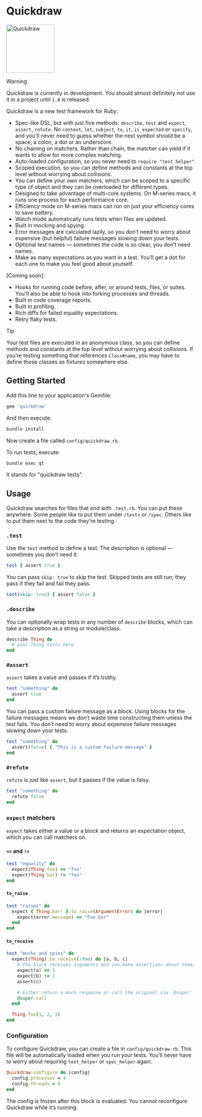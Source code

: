# Quickdraw

<img src="quickdraw.png" alt="Quickdraw" width="128">

> [!WARNING]
> Quickdraw is currently in development. You should almost definitely not use it in a project until `1.0` is released.

Quickdraw is a new test framework for Ruby:

- Spec-like DSL, but with just five methods: `describe`, `test` and `expect`, `assert`, `refute`. No `context`, `let`, `subject`, `to`, `it`, `is_expected` or `specify`, and you’ll never need to guess whether the next symbol should be a space, a colon, a dot or an underscore.
- No chaining on matchers. Rather than chain, the matcher can yield if it wants to allow for more complex matching.
- Auto-loaded configuration, so you never need to `require "test_helper"`.
- Scoped execution, so you can define methods and constants at the top level without worrying about collisions.
- You can define your own matchers, which can be scoped to a specific type of object and they can be overloaded for different types.
- Designed to take advantage of multi-core systems. On M-series macs, it runs one process for each performance core.
- Efficiency mode on M-series macs can run on just your efficiency cores to save battery.
- Watch mode automatically runs tests when files are updated.
- Built in mocking and spying.
- Error messages are calculated lazily, so you don’t need to worry about expensive (but helpful) failure messages slowing down your tests.
- Optional test names — sometimes the code is so clear, you don’t need names.
- Make as many expectations as you want in a test. You’ll get a dot for each one to make you feel good about youtself.

[Coming soon]:

- Hooks for running code before, after, or around tests, files, or suites. You’ll also be able to hook into forking processes and threads.
- Built in code coverage reports.
- Built in profiling.
- Rich diffs for failed equality expectations.
- Retry flaky tests.

> [!TIP]
> Your test files are executed in an anonymous class, so you can define methods and constants at the top level without worrying about collisions. If you’re testing something that references `Class#name`, you may have to define those classes as fixtures somewhere else.

## Getting Started

Add this line to your application's Gemfile:

```ruby
gem 'quickdraw'
```

And then execute:

```bash
bundle install
```

Now create a file called `config/quickdraw.rb`.

To run tests, execute:

```bash
bundle exec qt
```

It stands for "quickdraw tests".

## Usage

Quickdraw searches for files that end with `.test.rb`. You can put these anywhere. Some people like to put them under `/tests` or `/spec`. Others like to put them next to the code they're testing.

### `.test`

Use the `test` method to define a test. The description is optional — sometimes you don’t need it.

```ruby
test { assert true }
```

You can pass `skip: true` to skip the test. Skipped tests are still run; they pass if they fail and fail they pass.

```ruby
test(skip: true) { assert false }
```

### `.describe`

You can optionally wrap tests in any number of `describe` blocks, which can take a description as a string or module/class.

```ruby
describe Thing do
  # your Thing tests here
end
```

### `#assert`

`assert` takes a value and passes if it’s truthy.

```ruby
test "something" do
  assert true
end
```

You can pass a custom failure message as a block. Using blocks for the failure messages means we don’t waste time constructing them unless the test fails. You don’t need to worry about expensive failure messages slowing down your tests.

```ruby
test "something" do
  assert(false) { "This is a custom failure message" }
end
```

### `#refute`

`refute` is just like `assert`, but it passes if the value is falsy.

```ruby
test "something" do
  refute false
end
```

### `expect` matchers

`expect` takes either a value or a block and returns an expectation object, which you can call matchers on.

#### `==` and `!=`

```ruby
test "equality" do
  expect(Thing.foo) == "foo"
  expect(Thing.bar) != "foo"
end
```

#### `to_raise`

```ruby
test "raises" do
  expect { Thing.bar! }.to_raise(ArgumentError) do |error|
    expect(error.message) == "Foo bar"
  end
end
```

#### `to_receive`

```ruby
test "mocks and spies" do
  expect(Thing).to_receive(:foo) do |a, b, c|
    # The block receives arguments and can make assertions about them.
    expect(a) == 1
    expect(b) != 1
    assert(c)

    # Either return a mock response or call the original via `@super`
    @super.call
  end

  Thing.foo(1, 2, 3)
end
```

### Configuration

To configure Quickdraw, you can create a file in `config/quickdraw.rb`. This file will be automatically loaded when you run your tests. You’ll never have to worry about requiring `test_helper` or `spec_helper` again.

```ruby
Quickdraw.configure do |config|
  config.processes = 4
  config.threads = 8
end
```

The config is frozen after this block is evaluated. You cannot reconfigure Quickdraw while it’s running.
